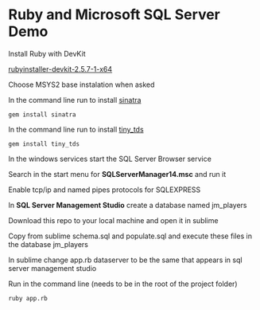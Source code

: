 # Ruby and Microsoft SQL Server Demo

Install Ruby with DevKit

[rubyinstaller-devkit-2.5.7-1-x64](https://rubyinstaller.org/downloads/)

Choose MSYS2 base instalation when asked


In the command line run to install [sinatra](https://github.com/sinatra/sinatra)
```
gem install sinatra
```

In the command line run to install [tiny_tds](https://github.com/rails-sqlserver/tiny_tds)
```
gem install tiny_tds
```

In the windows services start the SQL Server Browser service

Search in the start menu for **SQLServerManager14.msc** and run it

Enable tcp/ip and named pipes protocols for SQLEXPRESS

In **SQL Server Management Studio** create a database named jm_players

Download this repo to your local machine and open it in sublime

Copy from sublime schema.sql and populate.sql and execute these files in the database jm_players

In sublime change app.rb dataserver to be the same that appears in sql server management studio

Run in the command line (needs to be in the root of the project folder)
```
ruby app.rb
```
